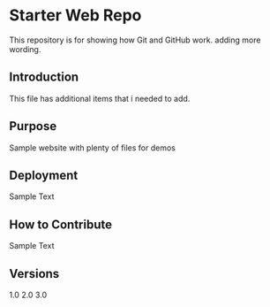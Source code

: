 # Starter Web Repo

This repository is for showing how Git and GitHub work.
adding more wording.

## Introduction

This file has additional items that i needed to add.

## Purpose

Sample website with plenty of files for demos

## Deployment

Sample Text

## How to Contribute

Sample Text

## Versions

1.0
2.0
3.0
